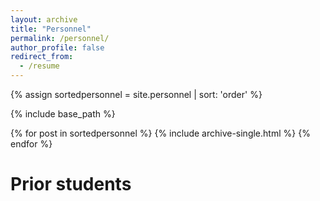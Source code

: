 ```yaml
---
layout: archive
title: "Personnel"
permalink: /personnel/
author_profile: false
redirect_from:
  - /resume
---
```

{% assign sortedpersonnel = site.personnel | sort: 'order' %}

{% include base_path %}

{% for post in sortedpersonnel %}
    {% include archive-single.html %}
  {% endfor %}
<br>
<!---
The PI leads a multi-disciplinary group of students:
# Graduate students
  <ul>{% for post in site.personnel-phd reversed %}
    {% include archive-single.html %}
  {% endfor %}</ul>
---> 

# Prior students
